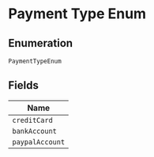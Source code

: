 
# Payment Type Enum

## Enumeration

`PaymentTypeEnum`

## Fields

| Name |
|  --- |
| `creditCard` |
| `bankAccount` |
| `paypalAccount` |

